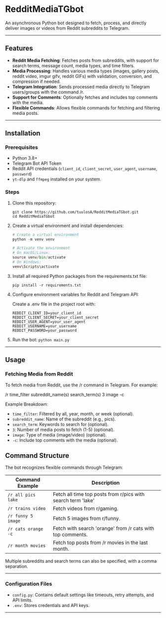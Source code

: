 # RedditMediaTGbot

An asynchronous Python bot designed to fetch, process, and directly deliver images or videos from Reddit subreddits to Telegram.

---

## Features

- **Reddit Media Fetching**: Fetches posts from subreddits, with support for search terms, message count, media types, and time filters.
- **Media Processing**: Handles various media types (images, gallery posts, reddit video, imgur gifv, reddit GIFs) with validation, conversion, and compression if needed.
- **Telegram Integration**: Sends processed media directly to Telegram users/groups with the command /r.
- **Support for Comments**: Optionally fetches and includes top comments with the media.
- **Flexible Commands**: Allows flexible commands for fetching and filtering media posts.

---

## Installation

### Prerequisites

- Python 3.8+
- Telegram Bot API Token
- Reddit API credentials (`client_id`, `client_secret`, `user_agent`, `username`, `password`)
- `yt-dlp` and `ffmpeg` installed on your system.
    
### Steps
    
1. Clone this repository:
   ```
   git clone https://github.com/tuulosA/RedditMediaTGbot.git
   cd RedditMediaTGbot
   ```
2. Create a virtual environment and install dependencies:
   ```python -m venv venv
   # Create a virtual environment
   python -m venv venv

   # Activate the environment
   # On macOS/Linux:
   source venv/bin/activate
   # On Windows:
   venv\Scripts\activate
   ```
3. Install all required Python packages from the requirements.txt file:
   ```
   pip install -r requirements.txt
   ```
4. Configure environment variables for Reddit and Telegram API:
   
   Create a .env file in the project root with:
   ```TELEGRAM_API_TOKEN=your_bot_api_token
   REDDIT_CLIENT_ID=your_client_id
   REDDIT_CLIENT_SECRET=your_client_secret
   REDDIT_USER_AGENT=your_user_agent
   REDDIT_USERNAME=your_username
   REDDIT_PASSWORD=your_password
   ```
4. Run the bot:
```python main.py```
    
---

## Usage

### Fetching Media from Reddit

To fetch media from Reddit, use the /r command in Telegram. For example:
    
/r time_filter subreddit_name(s) search_term(s) 3 image -c

Example Breakdown:

- `time_filter`: Filtered by all, year, month, or week (optional).
- `subreddit_name`: Name of the subreddit (e.g., pics).
- `search_term`: Keywords to search for (optional).
- `3`: Number of media posts to fetch (1-5) (optional).
- `image`: Type of media (image/video) (optional).
- `-c`: Include top comments with the media (optional).

## Command Structure

The bot recognizes flexible commands through Telegram:

| Command Example     | Description                                                        |
|---------------------|--------------------------------------------------------------------|
| `/r all pics lake`  | Fetch all time top posts from r/pics with search term 'lake'       |
| `/r trains video`   | Fetch videos from r/gaming.                                        |
| `/r funny 5 image`  | Fetch 5 images from r/funny.                                       |
| `/r cats orange -c` | Fetch with search 'orange' from /r cats with top comments.         |
| `/r month movies`   | Fetch top posts from /r movies in the last month.                  |

Multiple subreddits and search terms can also be specified, with a comma separation.

---

### Configuration Files

- `config.py`: Contains default settings like timeouts, retry attempts, and API limits.
- `.env`: Stores credentials and API keys.

---
